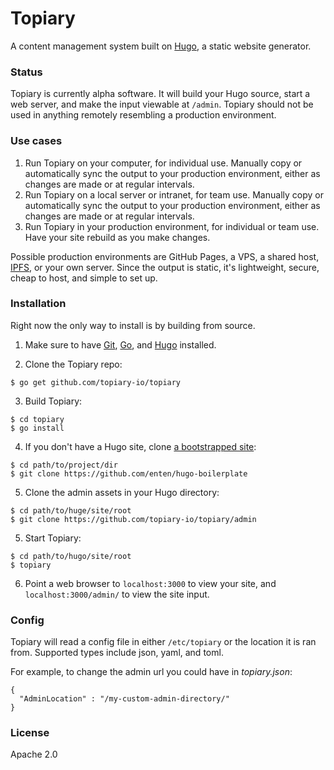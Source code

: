 # Topiary

A content management system built on [Hugo](https://github.com/spf13/hugo), a static website generator.

### Status

Topiary is currently alpha software. It will build your Hugo source, start a web server, and make the input viewable at `/admin`. Topiary should not be used in anything remotely resembling a production environment.

### Use cases

1. Run Topiary on your computer, for individual use. Manually copy or automatically sync the output to your production environment, either as changes are made or at regular intervals.
2. Run Topiary on a local server or intranet, for team use. Manually copy or automatically sync the output to your production environment, either as changes are made or at regular intervals.
3. Run Topiary in your production environment, for individual or team use. Have your site rebuild as you make changes.

Possible production environments are GitHub Pages, a VPS, a shared host, [IPFS](https://ipfs.io), or your own server. Since the output is static, it's lightweight, secure, cheap to host, and simple to set up.

### Installation

Right now the only way to install is by building from source.

1. Make sure to have [Git](https://git-scm.com/downloads), [Go](https://golang.org/dl/), and [Hugo](http://gohugo.io/overview/installing/) installed.

2. Clone the Topiary repo:
  ```
  $ go get github.com/topiary-io/topiary
  ```

3. Build Topiary:
  ```
  $ cd topiary
  $ go install
  ```

4. If you don't have a Hugo site, clone [a bootstrapped site](https://github.com/enten/hugo-boilerplate):
  ```
  $ cd path/to/project/dir
  $ git clone https://github.com/enten/hugo-boilerplate
  ```

5. Clone the admin assets in your Hugo directory:
  ```
  $ cd path/to/huge/site/root
  $ git clone https://github.com/topiary-io/topiary/admin
  ```

5. Start Topiary:
  ```
  $ cd path/to/hugo/site/root
  $ topiary
  ```

6. Point a web browser to `localhost:3000` to view your site, and `localhost:3000/admin/` to view the site input.

### Config

Topiary will read a config file in either `/etc/topiary` or the location it is ran from.
Supported types include json, yaml, and toml.

For example, to change the admin url you could have in _topiary.json_:

```
{
  "AdminLocation" : "/my-custom-admin-directory/"
}
```

### License

Apache 2.0
